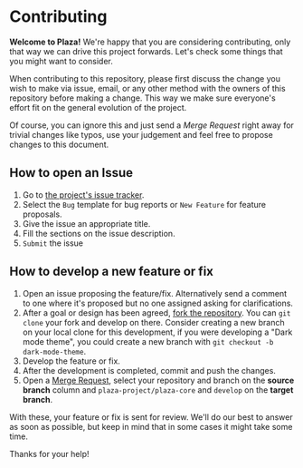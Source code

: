 # Contributing

**Welcome to Plaza!** We're happy that you are considering contributing, only that way we can drive this project forwards. Let's check some things that you might want to consider.

When contributing to this repository, please first discuss the change you wish to make via issue, email, or any other method with the owners of this repository before making a change. This way we make sure everyone's effort fit on the general evolution of the project.

Of course, you can ignore this and just send a *Merge Request* right away for trivial changes like typos, use your judgement and feel free to propose changes to this document.


## How to open an Issue

 1. Go to [the project's issue tracker](https://gitlab.com/plaza-project/plaza-core/issues/new?issue%5Bassignee_id%5D=&issue%5Bmilestone_id%5D=). 
 2. Select the `Bug` template for bug reports or `New Feature` for feature proposals.
 3. Give the issue an appropriate title.
 4. Fill the sections on the issue description.
 5. `Submit` the issue


## How to develop a new feature or fix

 1. Open an issue proposing the feature/fix. Alternatively send a comment to one where it's proposed but no one assigned asking for clarifications.
 2. After a goal or design has been agreed, [fork the repository](https://gitlab.com/plaza-project/plaza-core/-/forks/new). You can `git clone` your fork and develop on there. Consider creating a new branch on your local clone for this development, if you were developing a "Dark mode theme", you could create a new branch with ` git checkout -b dark-mode-theme `.
 3. Develop the feature or fix.
 4. After the development is completed, commit and push the changes.
 5. Open a [Merge Request](https://gitlab.com/plaza-project/plaza-core/merge_requests/new), select your repository and branch on the **source branch** column and `plaza-project/plaza-core` and `develop` on the **target branch**.

With these, your feature or fix is sent for review. We'll do our best to answer as soon as possible, but keep in mind that in some cases it might take some time.




Thanks for your help!
